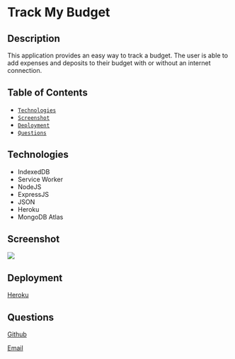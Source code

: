 # Track My Budget

## Description
This application provides an easy way to track a budget. The user is able to add expenses and deposits to their budget with or without an internet connection. 

## Table of Contents

* [`Technologies`](#technologies)
* [`Screenshot`](#screenshot)
* [`Deployment`](#deployment)
* [`Questions`](#questions)

## Technologies

* IndexedDB
* Service Worker
* NodeJS
* ExpressJS
* JSON
* Heroku
* MongoDB Atlas

## Screenshot
<img src="./track_my_budget_img.png" />

## Deployment

[Heroku](https://limitless-sierra-65574.herokuapp.com)

## Questions
[Github](https://github.com/sidoniag)

[Email](seekersig@gmail.com)